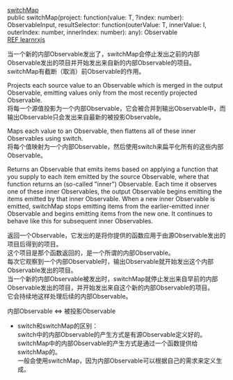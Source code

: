 [switchMap](http://reactivex.io/rxjs/class/es6/Observable.js~Observable.html#instance-method-switchMap)  
public switchMap(project: function(value: T, ?index: number): ObservableInput, resultSelector: function(outerValue: T, innerValue: I, outerIndex: number, innerIndex: number): any): Observable  
[REF learnrxjs](https://www.learnrxjs.io/operators/transformation/switchmap.html)  

当一个新的内部Observable发出了，switchMap会停止发出之前的内部Observable发出的项目并开始发出来自新的内部Observable的项目。  
switchMap有截断（取消）前Observable的作用。

Projects each source value to an Observable which is merged in the output Observable, emitting values only from the most recently projected Observable.  
将每一个源值投影为一个内部Observable，它会被合并到输出Observable中，而输出Observable只会发出来自最新的被投影Observable。  

Maps each value to an Observable, then flattens all of these inner Observables using switch.  
将每个值映射为一个内部Observable，然后使用switch来扁平化所有的这些内部Observable。  


Returns an Observable that emits items based on applying a function that you supply to each item emitted by the source Observable, where that function returns an (so-called "inner") Observable. Each time it observes one of these inner Observables, the output Observable begins emitting the items emitted by that inner Observable. When a new inner Observable is emitted, switchMap stops emitting items from the earlier-emitted inner Observable and begins emitting items from the new one. It continues to behave like this for subsequent inner Observables.  

返回一个Observable，它发出的是将你提供的函数应用于由源Observable发出的项目后得到的项目。  
这个项目是那个函数返回的，是一个所谓的内部Observable。  
每次它观察到一个内部Observable时，输出Observable就开始发出这个内部Observable发出的项目。  
当一个新的内部Observable被发出时，switchMap就停止发出来自早前的内部Observable发出的项目，并开始发出来自这个新的内部Observable的项目。  
它会持续地这样处理后续的内部Observable。  


内部Observable <=> 被投影Observable

+ switch和switchMap的区别：  
switch中的内部Observable的产生方式是有源Observable定义好的。  
switchMap中的内部Observable的产生方式是通过一个函数提供给switchMap的。  
一般会使用switchMap，因为内部Observable可以根据自己的需求来定义生成。  
